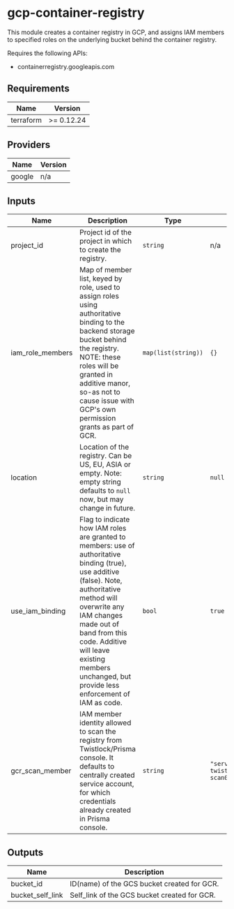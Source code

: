 # gcp-container-registry

This module creates a container registry in GCP, and assigns
IAM members to specified roles on the underlying bucket behind
the container registry.

Requires the following APIs:
* containerregistry.googleapis.com

## Requirements

| Name | Version |
|------|---------|
| terraform | >= 0.12.24 |

## Providers

| Name | Version |
|------|---------|
| google | n/a |

## Inputs

| Name | Description | Type | Default | Required |
|------|-------------|------|---------|:--------:|
| project\_id | Project id of the project in which to create the registry. | `string` | n/a | yes |
| iam\_role\_members | Map of member list, keyed by role, used to assign roles using authoritative binding to the backend storage bucket behind the registry.  NOTE: these roles will be granted in additive manor, so-as not to cause issue with GCP's own permission grants as part of GCR. | `map(list(string))` | `{}` | no |
| location | Location of the registry. Can be US, EU, ASIA or empty. Note: empty string defaults to `null` now, but may change in future. | `string` | `null` | no |
| use\_iam\_binding | Flag to indicate how IAM roles are granted to members: use of authoritative binding (true), use additive (false).  Note, authoritative method will overwrite any IAM changes made out of band from this code.  Additive will leave existing members unchanged, but provide less enforcement of IAM as code. | `bool` | `true` | no |
| gcr\_scan\_member | IAM member identity allowed to scan the registry from Twistlock/Prisma console. It defaults to centrally created service account, for which credentials already created in Prisma console. | `string` | `"serviceAccount:act-twistlock@pid-gcp-sec-scan01.iam.gserviceaccount.com"`| no |

## Outputs

| Name | Description |
|------|-------------|
| bucket\_id | ID(name) of the GCS bucket created for GCR. |
| bucket\_self\_link | Self\_link of the GCS bucket created for GCR. |

